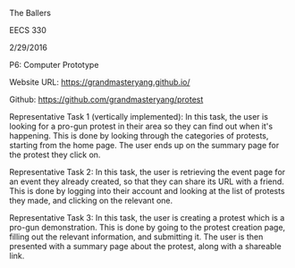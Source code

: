 The Ballers

EECS 330

2/29/2016

P6: Computer Prototype

Website URL: https://grandmasteryang.github.io/

Github: https://github.com/grandmasteryang/protest


Representative Task 1 (vertically implemented):
	In this task, the user is looking for a pro-gun protest in their area so they can find out when it's happening. This is done by looking through the categories of protests, starting from the home page. The user ends up on the summary page for the protest they click on.


Representative Task 2:
	In this task, the user is retrieving the event page for an event they already created, so that they can share its URL with a friend. This is done by logging into their account and looking at the list of protests they made, and clicking on the relevant one.


Representative Task 3:
	In this task, the user is creating a protest which is a pro-gun demonstration. This is done by going to the protest creation page, filling out the relevant information, and submitting it. The user is then presented with a summary page about the protest, along with a shareable link.
